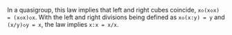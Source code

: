 In a quasigroup, this law implies that left and right cubes coincide, `x◇(x◇x) = (x◇x)◇x`.  With the left and right divisions being defined as `x◇(x:y) = y` and `(x/y)◇y = x`, the law implies `x:x = x/x`.
